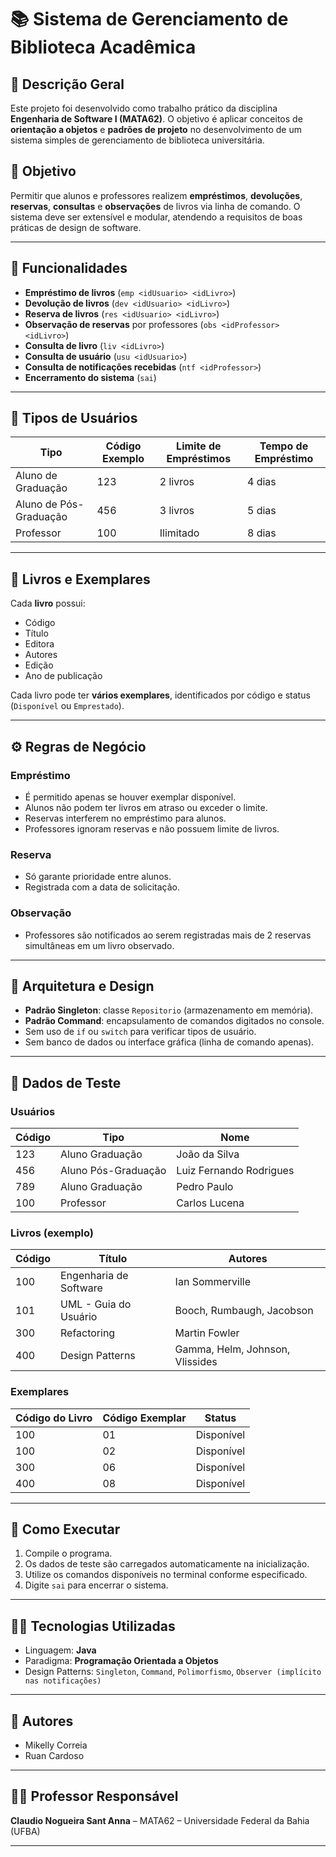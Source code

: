 # 📚 Sistema de Gerenciamento de Biblioteca Acadêmica

## 🧾 Descrição Geral

Este projeto foi desenvolvido como trabalho prático da disciplina **Engenharia de Software I (MATA62)**. O objetivo é aplicar conceitos de **orientação a objetos** e **padrões de projeto** no desenvolvimento de um sistema simples de gerenciamento de biblioteca universitária.

## 🎯 Objetivo

Permitir que alunos e professores realizem **empréstimos**, **devoluções**, **reservas**, **consultas** e **observações** de livros via linha de comando. O sistema deve ser extensível e modular, atendendo a requisitos de boas práticas de design de software.

---

## 🧩 Funcionalidades

- **Empréstimo de livros** (`emp <idUsuario> <idLivro>`)
- **Devolução de livros** (`dev <idUsuario> <idLivro>`)
- **Reserva de livros** (`res <idUsuario> <idLivro>`)
- **Observação de reservas** por professores (`obs <idProfessor> <idLivro>`)
- **Consulta de livro** (`liv <idLivro>`)
- **Consulta de usuário** (`usu <idUsuario>`)
- **Consulta de notificações recebidas** (`ntf <idProfessor>`)
- **Encerramento do sistema** (`sai`)

---

## 👤 Tipos de Usuários

| Tipo                  | Código Exemplo | Limite de Empréstimos | Tempo de Empréstimo |
|-----------------------|----------------|------------------------|---------------------|
| Aluno de Graduação    | 123            | 2 livros               | 4 dias              |
| Aluno de Pós-Graduação| 456            | 3 livros               | 5 dias              |
| Professor             | 100            | Ilimitado              | 8 dias              |

---

## 📘 Livros e Exemplares

Cada **livro** possui:
- Código
- Título
- Editora
- Autores
- Edição
- Ano de publicação

Cada livro pode ter **vários exemplares**, identificados por código e status (`Disponível` ou `Emprestado`).

---

## ⚙️ Regras de Negócio

### Empréstimo
- É permitido apenas se houver exemplar disponível.
- Alunos não podem ter livros em atraso ou exceder o limite.
- Reservas interferem no empréstimo para alunos.
- Professores ignoram reservas e não possuem limite de livros.

### Reserva
- Só garante prioridade entre alunos.
- Registrada com a data de solicitação.

### Observação
- Professores são notificados ao serem registradas mais de 2 reservas simultâneas em um livro observado.

---

## 🧱 Arquitetura e Design

- **Padrão Singleton**: classe `Repositorio` (armazenamento em memória).
- **Padrão Command**: encapsulamento de comandos digitados no console.
- Sem uso de `if` ou `switch` para verificar tipos de usuário.
- Sem banco de dados ou interface gráfica (linha de comando apenas).

---

## 🧪 Dados de Teste

### Usuários

| Código | Tipo                 | Nome                     |
|--------|----------------------|--------------------------|
| 123    | Aluno Graduação      | João da Silva            |
| 456    | Aluno Pós-Graduação  | Luiz Fernando Rodrigues  |
| 789    | Aluno Graduação      | Pedro Paulo              |
| 100    | Professor            | Carlos Lucena            |

### Livros (exemplo)

| Código | Título                                               | Autores                            |
|--------|-------------------------------------------------------|-------------------------------------|
| 100    | Engenharia de Software                                | Ian Sommerville                     |
| 101    | UML - Guia do Usuário                                 | Booch, Rumbaugh, Jacobson           |
| 300    | Refactoring                                           | Martin Fowler                       |
| 400    | Design Patterns                                       | Gamma, Helm, Johnson, Vlissides     |

### Exemplares

| Código do Livro | Código Exemplar | Status     |
|-----------------|------------------|------------|
| 100             | 01               | Disponível |
| 100             | 02               | Disponível |
| 300             | 06               | Disponível |
| 400             | 08               | Disponível |

---

## 🧪 Como Executar

1. Compile o programa.
2. Os dados de teste são carregados automaticamente na inicialização.
3. Utilize os comandos disponíveis no terminal conforme especificado.
4. Digite `sai` para encerrar o sistema.

---

## 🧑‍💻 Tecnologias Utilizadas

- Linguagem: **Java** 
- Paradigma: **Programação Orientada a Objetos**
- Design Patterns: `Singleton`, `Command`, `Polimorfismo`, `Observer (implícito nas notificações)`

---

## 🧾 Autores

- Mikelly Correia
- Ruan Cardoso

---

## 🧑‍🏫 Professor Responsável

**Claudio Nogueira Sant Anna** – MATA62 – Universidade Federal da Bahia (UFBA)

---

